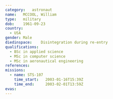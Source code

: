 ```yaml
---
category:	astronaut
name:	MCCOOL, William
type:	military
dob:	1961-09-23
country:
  - USA
gender:	Male
diedinspace:	Disintegration during re-entry
qualifications:
  - BSc in applied science
  - MSc in computer science
  - MSc in aeronautical engineering
references:
missions:
  - name: STS-107
    time_start:   2003-01-16T15:39Z
    time_end:     2003-02-01T13:59Z
evas:
---
```

